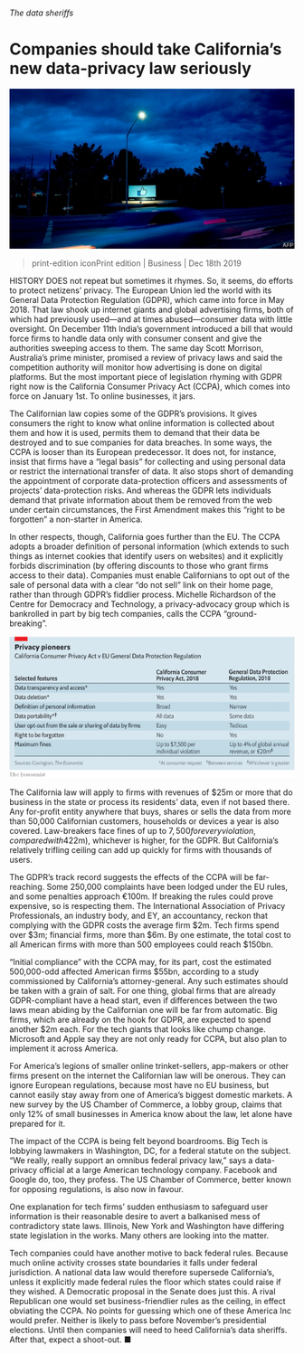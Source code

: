 ###### The data sheriffs

# Companies should take California’s new data-privacy law seriously 

![image](images/20191221_wbp502.jpg) 

> print-edition iconPrint edition | Business | Dec 18th 2019 

HISTORY DOES not repeat but sometimes it rhymes. So, it seems, do efforts to protect netizens’ privacy. The European Union led the world with its General Data Protection Regulation (GDPR), which came into force in May 2018. That law shook up internet giants and global advertising firms, both of which had previously used—and at times abused—consumer data with little oversight. On December 11th India’s government introduced a bill that would force firms to handle data only with consumer consent and give the authorities sweeping access to them. The same day Scott Morrison, Australia’s prime minister, promised a review of privacy laws and said the competition authority will monitor how advertising is done on digital platforms. But the most important piece of legislation rhyming with GDPR right now is the California Consumer Privacy Act (CCPA), which comes into force on January 1st. To online businesses, it jars. 

The Californian law copies some of the GDPR’s provisions. It gives consumers the right to know what online information is collected about them and how it is used, permits them to demand that their data be destroyed and to sue companies for data breaches. In some ways, the CCPA is looser than its European predecessor. It does not, for instance, insist that firms have a “legal basis” for collecting and using personal data or restrict the international transfer of data. It also stops short of demanding the appointment of corporate data-protection officers and assessments of projects’ data-protection risks. And whereas the GDPR lets individuals demand that private information about them be removed from the web under certain circumstances, the First Amendment makes this “right to be forgotten” a non-starter in America. 

In other respects, though, California goes further than the EU. The CCPA adopts a broader definition of personal information (which extends to such things as internet cookies that identify users on websites) and it explicitly forbids discrimination (by offering discounts to those who grant firms access to their data). Companies must enable Californians to opt out of the sale of personal data with a clear “do not sell” link on their home page, rather than through GDPR’s fiddlier process. Michelle Richardson of the Centre for Democracy and Technology, a privacy-advocacy group which is bankrolled in part by big tech companies, calls the CCPA “ground-breaking”. 

![image](images/20191221_WBC242.png) 

The California law will apply to firms with revenues of $25m or more that do business in the state or process its residents’ data, even if not based there. Any for-profit entity anywhere that buys, shares or sells the data from more than 50,000 Californian customers, households or devices a year is also covered. Law-breakers face fines of up to $7,500 for every violation, compared with 4% of global annual revenues or €20m ($22m), whichever is higher, for the GDPR. But California’s relatively trifling ceiling can add up quickly for firms with thousands of users. 

The GDPR’s track record suggests the effects of the CCPA will be far-reaching. Some 250,000 complaints have been lodged under the EU rules, and some penalties approach €100m. If breaking the rules could prove expensive, so is respecting them. The International Association of Privacy Professionals, an industry body, and EY, an accountancy, reckon that complying with the GDPR costs the average firm $2m. Tech firms spend over $3m; financial firms, more than $6m. By one estimate, the total cost to all American firms with more than 500 employees could reach $150bn. 

“Initial compliance” with the CCPA may, for its part, cost the estimated 500,000-odd affected American firms $55bn, according to a study commissioned by California’s attorney-general. Any such estimates should be taken with a grain of salt. For one thing, global firms that are already GDPR-compliant have a head start, even if differences between the two laws mean abiding by the Californian one will be far from automatic. Big firms, which are already on the hook for GDPR, are expected to spend another $2m each. For the tech giants that looks like chump change. Microsoft and Apple say they are not only ready for CCPA, but also plan to implement it across America. 

For America’s legions of smaller online trinket-sellers, app-makers or other firms present on the internet the Californian law will be onerous. They can ignore European regulations, because most have no EU business, but cannot easily stay away from one of America’s biggest domestic markets. A new survey by the US Chamber of Commerce, a lobby group, claims that only 12% of small businesses in America know about the law, let alone have prepared for it. 

The impact of the CCPA is being felt beyond boardrooms. Big Tech is lobbying lawmakers in Washington, DC, for a federal statute on the subject. “We really, really support an omnibus federal privacy law,” says a data-privacy official at a large American technology company. Facebook and Google do, too, they profess. The US Chamber of Commerce, better known for opposing regulations, is also now in favour. 

One explanation for tech firms’ sudden enthusiasm to safeguard user information is their reasonable desire to avert a balkanised mess of contradictory state laws. Illinois, New York and Washington have differing state legislation in the works. Many others are looking into the matter. 

Tech companies could have another motive to back federal rules. Because much online activity crosses state boundaries it falls under federal jurisdiction. A national data law would therefore supersede California’s, unless it explicitly made federal rules the floor which states could raise if they wished. A Democratic proposal in the Senate does just this. A rival Republican one would set business-friendlier rules as the ceiling, in effect obviating the CCPA. No points for guessing which one of these America Inc would prefer. Neither is likely to pass before November’s presidential elections. Until then companies will need to heed California’s data sheriffs. After that, expect a shoot-out. ■ 


